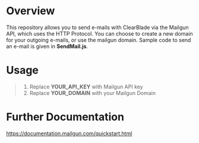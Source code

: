# Overview
This repository allows you to send e-mails with ClearBlade via the Mailgun API, which uses the HTTP Protocol. You can choose to create a new domain for your outgoing e-mails, or use the mailgun domain. Sample code to send an e-mail is given in **SendMail.js**.

# Usage
>1. Replace **YOUR_API_KEY** with Mailgun API key
>2. Replace **YOUR_DOMAIN** with your Mailgun Domain

# Further Documentation
https://documentation.mailgun.com/quickstart.html
